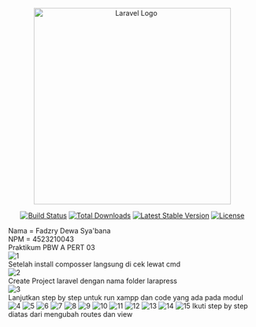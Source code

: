 <p align="center"><a href="https://laravel.com" target="_blank"><img src="https://raw.githubusercontent.com/laravel/art/master/logo-lockup/5%20SVG/2%20CMYK/1%20Full%20Color/laravel-logolockup-cmyk-red.svg" width="400" alt="Laravel Logo"></a></p>

<p align="center">
<a href="https://github.com/laravel/framework/actions"><img src="https://github.com/laravel/framework/workflows/tests/badge.svg" alt="Build Status"></a>
<a href="https://packagist.org/packages/laravel/framework"><img src="https://img.shields.io/packagist/dt/laravel/framework" alt="Total Downloads"></a>
<a href="https://packagist.org/packages/laravel/framework"><img src="https://img.shields.io/packagist/v/laravel/framework" alt="Latest Stable Version"></a>
<a href="https://packagist.org/packages/laravel/framework"><img src="https://img.shields.io/packagist/l/laravel/framework" alt="License"></a>
</p>

Nama = Fadzry Dewa Sya'bana
<br>
NPM  = 4523210043
<br>
Praktikum PBW A PERT 03
<br>
![1](https://github.com/user-attachments/assets/46e943e7-a34e-41f7-a55e-97a234177217)
<br>
Setelah install composser langsung di cek lewat cmd
<br>
![2](https://github.com/user-attachments/assets/27183ae6-08e5-4453-9da0-007cee30a6e1)
<br>
Create Project laravel dengan nama folder larapress
<br>
![3](https://github.com/user-attachments/assets/09119d38-3154-42bc-9e05-d5479b27aa28)
<br>
Lanjutkan step by step untuk run xampp dan code yang ada pada modul
<br>
![4](https://github.com/user-attachments/assets/0dcb27da-72fb-4d2d-80cf-3036010bafff)
![5](https://github.com/user-attachments/assets/9fb3ab2e-bb2f-4763-8131-20eaf8228339)
![6](https://github.com/user-attachments/assets/9c69a8ef-15a2-4aff-9377-ccdc98d428c8)
![7](https://github.com/user-attachments/assets/51772231-af09-4122-80eb-8ccbaa6d2c2a)
![8](https://github.com/user-attachments/assets/6909263c-bd43-44f9-a7bf-ce67b55514c7)
![9](https://github.com/user-attachments/assets/c5d38b48-116e-4769-94bf-d560138b11ff)
![10](https://github.com/user-attachments/assets/aee1e0d9-6416-4e5f-ab3c-7f2171fc8dc4)
![11](https://github.com/user-attachments/assets/e7949dc7-f900-4731-a526-d0d98fea91a4)
![12](https://github.com/user-attachments/assets/0efd4f22-419c-4bf1-9bd5-41dcfae7318b)
![13](https://github.com/user-attachments/assets/08f75d42-18f3-4cd5-b5de-9ade4a8d922d)
![14](https://github.com/user-attachments/assets/435f858a-f0e7-41fd-86bd-d01c5be927d7)
![15](https://github.com/user-attachments/assets/b27144cb-a194-4b91-94b6-ee89c06220ac)
Ikuti step by step diatas dari mengubah routes dan view

